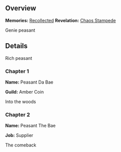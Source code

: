 <!-- title: Hakos Baelz -->
<!-- quote: "Placeholder"-->
<!-- chapters: -1 -->
<!-- images: (Bae's Chapter 1 Profile), (Bae in the mines), (Bae's Chapter 2 Profile), (Bae's card in the "Monster" MV), (Bae's box being stolen), (Bae in Chapter 2's Ending) -->
<!-- model: false -->

## Overview

**Memories:** [Recollected](https://youtu.be/aSFZwinYaaU)
**Revelation:** [Chaos Stampede](#entry:chaos-stampede-entry)

Genie peasant

## Details

Rich peasant

### Chapter 1

**Name:** Peasant Da Bae

**Guild:** Amber Coin

Into the woods

### Chapter 2

**Name:** Peasant The Bae

**Job:** Supplier

The comeback
